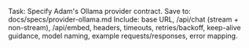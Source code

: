 Task: Specify Adam's Ollama provider contract. Save to: docs/specs/provider-ollama.md
Include: base URL, /api/chat (stream + non-stream), /api/embed, headers, timeouts, retries/backoff, keep-alive guidance, model naming, example requests/responses, error mapping.
